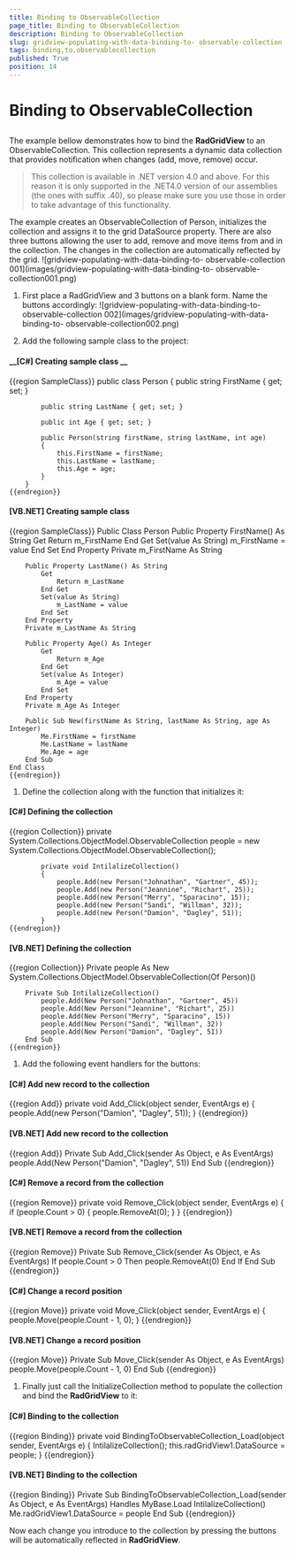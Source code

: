 ```yaml
---
title: Binding to ObservableCollection
page_title: Binding to ObservableCollection
description: Binding to ObservableCollection
slug: gridview-populating-with-data-binding-to- observable-collection
tags: binding,to,observablecollection
published: True
position: 14
---
```


# Binding to ObservableCollection



## 

The example bellow demonstrates how to bind the __RadGridView__ to an ObservableCollection. This collection represents a dynamic data 
        collection that provides notification when changes (add, move, remove) occur.
        

>This collection is available in .NET version 4.0 and above. For this reason it is only supported in the .NET4.0 version of our assemblies
            (the ones with suffix .40), so please make sure you use those in order to take advantage of this functionality.
          

The example creates an ObservableCollection of Person, initializes the collection and assigns it to the grid DataSource property.
        There are also three buttons allowing the user to add, remove and move items from and in the collection. 
        The changes in the collection are automatically reflected by the grid.
        ![gridview-populating-with-data-binding-to- observable-collection 001](images/gridview-populating-with-data-binding-to- observable-collection001.png)

1. First place a RadGridView and 3 buttons on a blank form. Name the buttons accordingly:
            ![gridview-populating-with-data-binding-to- observable-collection 002](images/gridview-populating-with-data-binding-to- observable-collection002.png)

1. Add the following sample class to the project:
            

#### __[C#] Creating sample class __

{{region SampleClass}}
	    public class Person
	    {
	        public string FirstName { get; set; }
	        
	        public string LastName { get; set; }
	        
	        public int Age { get; set; }
	        
	        public Person(string firstName, string lastName, int age)
	        {
	            this.FirstName = firstName;
	            this.LastName = lastName;
	            this.Age = age;
	        }
	    }
	{{endregion}}



#### __[VB.NET] Creating sample class__

{{region SampleClass}}
	Public Class Person
	    Public Property FirstName() As String
	        Get
	            Return m_FirstName
	        End Get
	        Set(value As String)
	            m_FirstName = value
	        End Set
	    End Property
	    Private m_FirstName As String
	
	    Public Property LastName() As String
	        Get
	            Return m_LastName
	        End Get
	        Set(value As String)
	            m_LastName = value
	        End Set
	    End Property
	    Private m_LastName As String
	
	    Public Property Age() As Integer
	        Get
	            Return m_Age
	        End Get
	        Set(value As Integer)
	            m_Age = value
	        End Set
	    End Property
	    Private m_Age As Integer
	
	    Public Sub New(firstName As String, lastName As String, age As Integer)
	        Me.FirstName = firstName
	        Me.LastName = lastName
	        Me.Age = age
	    End Sub
	End Class
	{{endregion}}



1. Define the collection along with the function that initializes it:
            

#### __[C#] Defining the collection__

{{region Collection}}
	        private  System.Collections.ObjectModel.ObservableCollection<Person> people = new  System.Collections.ObjectModel.ObservableCollection<Person>();
	
	        private void IntilalizeCollection()
	        {
	            people.Add(new Person("Johnathan", "Gartner", 45));
	            people.Add(new Person("Jeannine", "Richart", 25));
	            people.Add(new Person("Merry", "Sparacino", 15));
	            people.Add(new Person("Sandi", "Willman", 32));
	            people.Add(new Person("Damion", "Dagley", 51));
	        }
	{{endregion}}



#### __[VB.NET] Defining the collection__

{{region Collection}}
	    Private people As New System.Collections.ObjectModel.ObservableCollection(Of Person)()
	
	    Private Sub IntilalizeCollection()
	        people.Add(New Person("Johnathan", "Gartner", 45))
	        people.Add(New Person("Jeannine", "Richart", 25))
	        people.Add(New Person("Merry", "Sparacino", 15))
	        people.Add(New Person("Sandi", "Willman", 32))
	        people.Add(New Person("Damion", "Dagley", 51))
	    End Sub
	{{endregion}}



1. Add the following event handlers for the buttons:
            

#### __[C#] Add new record to the collection__

{{region Add}}
	        private void Add_Click(object sender, EventArgs e)
	        {
	            people.Add(new Person("Damion", "Dagley", 51));
	        }
	{{endregion}}



#### __[VB.NET] Add new record to the collection__

{{region Add}}
	    Private Sub Add_Click(sender As Object, e As EventArgs)
	        people.Add(New Person("Damion", "Dagley", 51))
	    End Sub
	{{endregion}}



#### __[C#] Remove a record from the collection__

{{region Remove}}
	        private void Remove_Click(object sender, EventArgs e)
	        {
	            if (people.Count > 0)
	            {
	                people.RemoveAt(0);
	            }
	        }
	{{endregion}}



#### __[VB.NET] Remove a record from the collection__

{{region Remove}}
	    Private Sub Remove_Click(sender As Object, e As EventArgs)
	        If people.Count > 0 Then
	            people.RemoveAt(0)
	        End If
	    End Sub
	{{endregion}}



#### __[C#] Change a record position__

{{region Move}}
	        private void Move_Click(object sender, EventArgs e)
	        {
	            people.Move(people.Count - 1, 0);
	        }
	{{endregion}}



#### __[VB.NET] Change a record position__

{{region Move}}
	    Private Sub Move_Click(sender As Object, e As EventArgs)
	        people.Move(people.Count - 1, 0)
	    End Sub
	{{endregion}}



1. Finally just call the InitializeCollection method to populate the collection and bind the __RadGridView__ to it:
            

#### __[C#] Binding to the collection__

{{region Binding}}
	        private void BindingToObservableCollection_Load(object sender, EventArgs e)
	        {
	            IntilalizeCollection();
	            this.radGridView1.DataSource = people;
	        }
	{{endregion}}



#### __[VB.NET] Binding to the collection__

{{region Binding}}
	    Private Sub BindingToObservableCollection_Load(sender As Object, e As EventArgs) Handles MyBase.Load
	        IntilalizeCollection()
	        Me.radGridView1.DataSource = people
	    End Sub
	{{endregion}}



Now each change you introduce to the collection by pressing the buttons will be automatically reflected in __RadGridView__.
        
